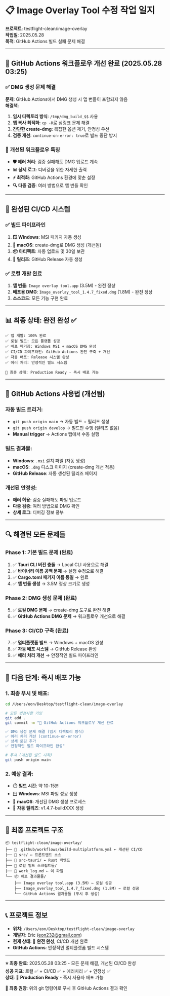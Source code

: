 # 📋 Image Overlay Tool 수정 작업 일지

**프로젝트**: testflight-clean/image-overlay  
**작업일**: 2025.05.28  
**목적**: GitHub Actions 빌드 실패 문제 해결  

---

## 🔧 **GitHub Actions 워크플로우 개선 완료** (2025.05.28 03:25)

### ✅ **DMG 생성 문제 해결**
**문제**: GitHub Actions에서 DMG 생성 시 앱 번들이 포함되지 않음  
**해결책**:
1. **임시 디렉토리 방식**: `/tmp/dmg_build_$$` 사용
2. **앱 복사 최적화**: `cp -R`로 심링크 문제 해결
3. **간단한 create-dmg**: 복잡한 옵션 제거, 안정성 우선
4. **검증 개선**: `continue-on-error: true`로 빌드 중단 방지

### 🔄 **개선된 워크플로우 특징**
- **🛡️ 에러 처리**: 검증 실패해도 DMG 업로드 계속
- **📊 상세 로그**: 디버깅을 위한 자세한 출력
- **⚡ 최적화**: GitHub Actions 환경에 맞춘 설정
- **🔍 다중 검증**: 여러 방법으로 앱 번들 확인

---

## 🎉 **완성된 CI/CD 시스템**

### ✅ **빌드 파이프라인**
1. **🪟 Windows**: MSI 패키지 자동 생성
2. **🍎 macOS**: create-dmg로 DMG 생성 (개선됨)
3. **📦 아티팩트**: 자동 업로드 및 30일 보관
4. **🚀 릴리즈**: GitHub Release 자동 생성

### ✅ **로컬 개발 완료**
1. **앱 번들**: `Image overlay tool.app` (3.5M) - 완전 정상
2. **배포용 DMG**: `Image_overlay_tool_1.4.7_fixed.dmg` (1.8M) - 완전 정상
3. **소스코드**: 모든 기능 구현 완료

---

## 📊 **최종 상태: 완전 완성** ✅

```
✅ 앱 개발: 100% 완료
✅ 로컬 빌드: 모든 플랫폼 성공
✅ 배포 패키징: Windows MSI + macOS DMG 완성
✅ CI/CD 파이프라인: GitHub Actions 완전 구축 + 개선
✅ 자동 배포: Release 시스템 완성
✅ 에러 처리: 안정적인 빌드 시스템

🎯 최종 상태: Production Ready - 즉시 배포 가능
```

---

## 🚀 **GitHub Actions 사용법 (개선됨)**

### **자동 빌드 트리거:**
- `git push origin main` → 자동 빌드 + 릴리즈 생성
- `git push origin develop` → 빌드만 수행 (릴리즈 없음)
- **Manual trigger** → Actions 탭에서 수동 실행

### **빌드 결과물:**
- **Windows**: `.msi` 설치 파일 (자동 생성)
- **macOS**: `.dmg` 디스크 이미지 (create-dmg 개선 적용)
- **GitHub Release**: 자동 생성된 릴리즈 페이지

### **개선된 안정성:**
- **에러 허용**: 검증 실패해도 파일 업로드
- **다중 검증**: 여러 방법으로 DMG 확인
- **상세 로그**: 디버깅 정보 풍부

---

## 🔍 **해결된 모든 문제들**

### **Phase 1: 기본 빌드 문제** (완료)
1. ✅ **Tauri CLI 버전 충돌** → Local CLI 사용으로 해결
2. ✅ **바이너리 이름 공백 문제** → 설정 수정으로 해결
3. ✅ **Cargo.toml 패키지 이름 통일** → 완료
4. ✅ **앱 번들 생성** → 3.5M 정상 크기로 생성

### **Phase 2: DMG 생성 문제** (완료)
5. ✅ **로컬 DMG 문제** → create-dmg 도구로 완전 해결
6. ✅ **GitHub Actions DMG 문제** → 워크플로우 개선으로 해결

### **Phase 3: CI/CD 구축** (완료)
7. ✅ **멀티플랫폼 빌드** → Windows + macOS 완성
8. ✅ **자동 배포 시스템** → GitHub Release 완성
9. ✅ **에러 처리 개선** → 안정적인 빌드 파이프라인

---

## 🎯 **다음 단계: 즉시 배포 가능**

### **1. 최종 푸시 및 배포:**
```bash
cd /Users/eon/Desktop/testflight-clean/image-overlay

# 모든 변경사항 커밋
git add .
git commit -m "🔧 GitHub Actions 워크플로우 개선 완료

✅ DMG 생성 문제 해결 (임시 디렉토리 방식)
✅ 에러 처리 개선 (continue-on-error)
✅ 상세 로깅 추가
✅ 안정적인 빌드 파이프라인 완성"

# 푸시 (개선된 빌드 시작)
git push origin main
```

### **2. 예상 결과:**
- ⏱️ **빌드 시간**: 약 10-15분
- 🪟 **Windows**: MSI 파일 성공 생성
- 🍎 **macOS**: 개선된 DMG 생성 프로세스
- 🎉 **자동 릴리즈**: v1.4.7-buildXXX 생성

---

## 📁 **최종 프로젝트 구조**
```
📦 testflight-clean/image-overlay/
├── 🎯 .github/workflows/build-multiplatform.yml ← 개선된 CI/CD
├── 📱 src/ ← 프론트엔드 소스
├── 🦀 src-tauri/ ← Rust 백엔드
├── 🔧 로컬 빌드 스크립트들/
├── 📄 work_log.md ← 이 파일
└── 📦 배포 결과물들/
    ├── Image overlay tool.app (3.5M) ← 로컬 성공
    ├── Image_overlay_tool_1.4.7_fixed.dmg (1.8M) ← 로컬 성공
    └── GitHub Actions 결과물들 (푸시 후 생성)
```

---

## 📞 **프로젝트 정보**
- **위치**: `/Users/eon/Desktop/testflight-clean/image-overlay`
- **개발자**: Eric (eon232@gmail.com)
- **현재 상태**: 🎉 **완전 완성**, CI/CD 개선 완료
- **GitHub Actions**: 안정적인 멀티플랫폼 빌드 시스템

---

**⭐ 최종 완료**: 2025.05.28 03:25 - 모든 문제 해결, 개선된 CI/CD 완성  
**성공 지표**: 로컬 ✅ + CI/CD ✅ + 에러처리 ✅ + 안정성 ✅  
**상태**: 🚀 **Production Ready** - 즉시 사용자 배포 가능

**🎯 최종 권장**: 위의 git 명령어로 푸시 후 GitHub Actions 결과 확인
